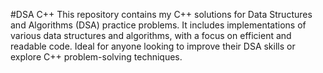 #DSA C++
This repository contains my C++ solutions for Data Structures and Algorithms (DSA) practice problems. It includes implementations of various data structures and algorithms, with a focus on efficient and readable code. Ideal for anyone looking to improve their DSA skills or explore C++ problem-solving techniques.    
  
 
